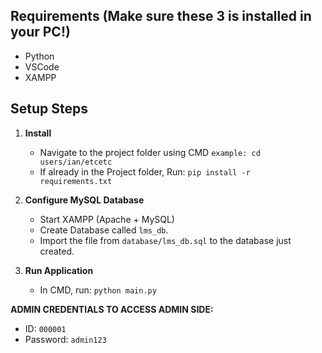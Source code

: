 ## Requirements (Make sure these 3 is installed in your PC!)

- Python
- VSCode
- XAMPP

## Setup Steps

1. **Install**

   - Navigate to the project folder using CMD `example: cd users/ian/etcetc`
   - If already in the Project folder, Run: `pip install -r requirements.txt`

2. **Configure MySQL Database**

   - Start XAMPP (Apache + MySQL)
   - Create Database called `lms_db`.
   - Import the file from `database/lms_db.sql` to the database just created.

3. **Run Application**
   - In CMD, run: `python main.py`

**ADMIN CREDENTIALS TO ACCESS ADMIN SIDE:**

- ID: `000001`
- Password: `admin123`
